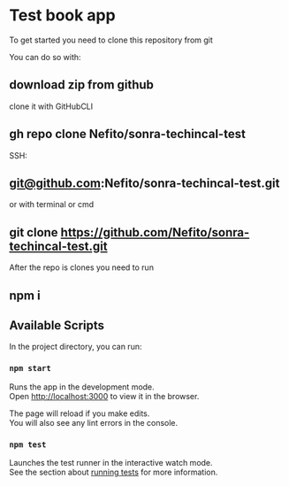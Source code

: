 # Test book app

To get started you need to clone this repository from git

You can do so with:

## download zip from github

clone it with GitHubCLI

## gh repo clone Nefito/sonra-techincal-test

SSH:

## git@github.com:Nefito/sonra-techincal-test.git

or with terminal or cmd

## git clone https://github.com/Nefito/sonra-techincal-test.git

After the repo is clones you need to run

## npm i

## Available Scripts

In the project directory, you can run:

### `npm start`

Runs the app in the development mode.\
Open [http://localhost:3000](http://localhost:3000) to view it in the browser.

The page will reload if you make edits.\
You will also see any lint errors in the console.

### `npm test`

Launches the test runner in the interactive watch mode.\
See the section about [running tests](https://facebook.github.io/create-react-app/docs/running-tests) for more information.
